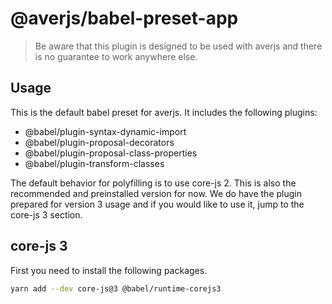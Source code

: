 # @averjs/babel-preset-app

> Be aware that this plugin is designed to be used with averjs and there is no guarantee to work anywhere else.

## Usage

This is the default babel preset for averjs. It includes the following plugins:

- @babel/plugin-syntax-dynamic-import
- @babel/plugin-proposal-decorators
- @babel/plugin-proposal-class-properties
- @babel/plugin-transform-classes

The default behavior for polyfilling is to use core-js 2. This is also the recommended and preinstalled version for now. We do have the plugin prepared for version 3 usage and if you would like to use it, jump to the core-js 3 section.

## core-js 3

First you need to install the following packages.

```bash
yarn add --dev core-js@3 @babel/runtime-corejs3
```
